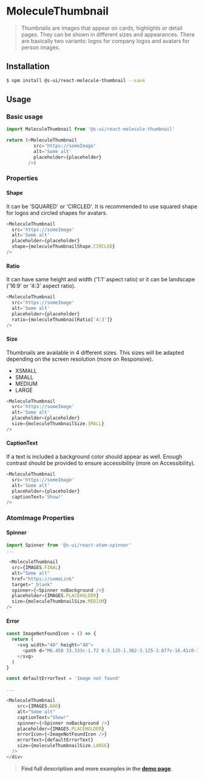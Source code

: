 # MoleculeThumbnail

> Thumbnails are images that appear on cards, highlights or detail pages. They can be shown in different sizes and appearances. There are basically two variants: logos for company logos and avatars for person images.

## Installation

```sh
$ npm install @s-ui/react-molecule-thumbnail --save
```

## Usage

### Basic usage
```js
import MoleculeThumbnail from '@s-ui/react-molecule-thumbnail'

return (<MoleculeThumbnail
          src='https://someImage'
          alt='Some alt'
          placeholder={placeholder}
        />)
```

### Properties

#### Shape
It can be 'SQUARED' or 'CIRCLED'. It is recommended to use squared shape for logos and circled shapes for avatars.
```js
<MoleculeThumbnail
  src='https://someImage'
  alt='Some alt'
  placeholder={placeholder}
  shape={moleculeThumbnailShape.CIRCLED}
/>
```

#### Ratio
It can have same height and width ('1:1' aspect ratio) or it can be landscape ('16:9' or '4:3' aspect ratio).
```js
<MoleculeThumbnail
  src='https://someImage'
  alt='Some alt'
  placeholder={placeholder}
  ratio={moleculeThumbnailRatio['4:3']}
/>
```
#### Size
Thumbnails are available in 4 different sizes. This sizes will be adapted depending on the screen resolution (more on Responsive).

- XSMALL
- SMALL
- MEDIUM
- LARGE

```js
<MoleculeThumbnail
  src='https://someImage'
  alt='Some alt'
  placeholder={placeholder}
  size={moleculeThumbnailSize.SMALL}
/>
```

#### CaptionText
If a text is included a background color should appear as well. Enough contrast should be provided to ensure accessibility (more on Accessibility).
```js
<MoleculeThumbnail
  src='https://someImage'
  alt='Some alt'
  placeholder={placeholder}
  captionText='Show!'
/>
```

### AtomImage Properties

#### Spinner

```js
import Spinner from '@s-ui/react-atom-spinner'
...

 <MoleculeThumbnail
  src={IMAGES.FINAL}
  alt="Some alt"
  href="https://someLink"
  target="_blank"
  spinner={<Spinner noBackground />}
  placeholder={IMAGES.PLACEHOLDER}
  size={moleculeThumbnailSize.MEDIUM}
/>

```

#### Error

```js
const ImageNotFoundIcon = () => {
  return (
    <svg width="40" height="40">
      <path d="M6.458 33.333c-1.72 0-3.125-1.382-3.125-3.077v-16.41c0-1.694 1.404-3.077 3.125-3.077h5.209l-.88.477 2.357-3.661a2.073 2.073 0 0 1 1.752-.918h9.791c.636 0 1.245.3 1.667.82l2.813 3.692-.834-.41h5.209c1.72 0 3.125 1.383 3.125 3.077v16.41c0 1.695-1.404 3.077-3.125 3.077H6.458zm0-2.05h27.084a1.04 1.04 0 0 0 1.041-1.027v-16.41a1.04 1.04 0 0 0-1.041-1.025h-5.209c-.328 0-.636-.152-.833-.41l-2.793-3.668c-.014-.017-.03-.025-.02-.025h-9.791c-.027 0-.01-.009-.006-.015l-2.344 3.64a1.046 1.046 0 0 1-.88.478H6.459a1.04 1.04 0 0 0-1.041 1.025v16.41a1.04 1.04 0 0 0 1.041 1.026zM20 29.23c-4.602 0-8.333-3.674-8.333-8.205 0-4.532 3.73-8.205 8.333-8.205 4.602 0 8.333 3.673 8.333 8.205 0 4.531-3.73 8.205-8.333 8.205zm0-2.052c3.452 0 6.25-2.755 6.25-6.153 0-3.399-2.798-6.154-6.25-6.154s-6.25 2.755-6.25 6.154c0 3.398 2.798 6.153 6.25 6.153zm-3.939-4.812a4.049 4.049 0 0 1 .751-3.984L3.66 5.23A1.111 1.111 0 0 1 5.23 3.66L18.7 17.127c.409-.132.847-.204 1.301-.204.454 0 .892.072 1.301.204L34.77 3.66A1.111 1.111 0 1 1 36.34 5.23L23.188 18.384a4.049 4.049 0 0 1 .75 3.983L36.342 34.77a1.111 1.111 0 0 1-1.571 1.571L22.634 24.205a4.19 4.19 0 0 1-2.634.923 4.19 4.19 0 0 1-2.634-.923L5.23 36.34A1.111 1.111 0 0 1 3.66 34.77L16.06 22.367zm14.356-5.444c-.576 0-1.042-.46-1.042-1.026 0-.566.466-1.025 1.042-1.025h1.041c.576 0 1.042.459 1.042 1.025 0 .567-.466 1.026-1.042 1.026h-1.041z" />
    </svg>
  )
}

const defaultErrorText = 'Image not found'

...

<MoleculeThumbnail
    src={IMAGES.BAD}
    alt="Some alt"
    captionText="Show!"
    spinner={<Spinner noBackground />}
    placeholder={IMAGES.PLACEHOLDER}
    errorIcon={<ImageNotFoundIcon />}
    errorText={defaultErrorText}
    size={moleculeThumbnailSize.LARGE}
  />
</div>

```

> **Find full description and more examples in the [demo page](#).**

